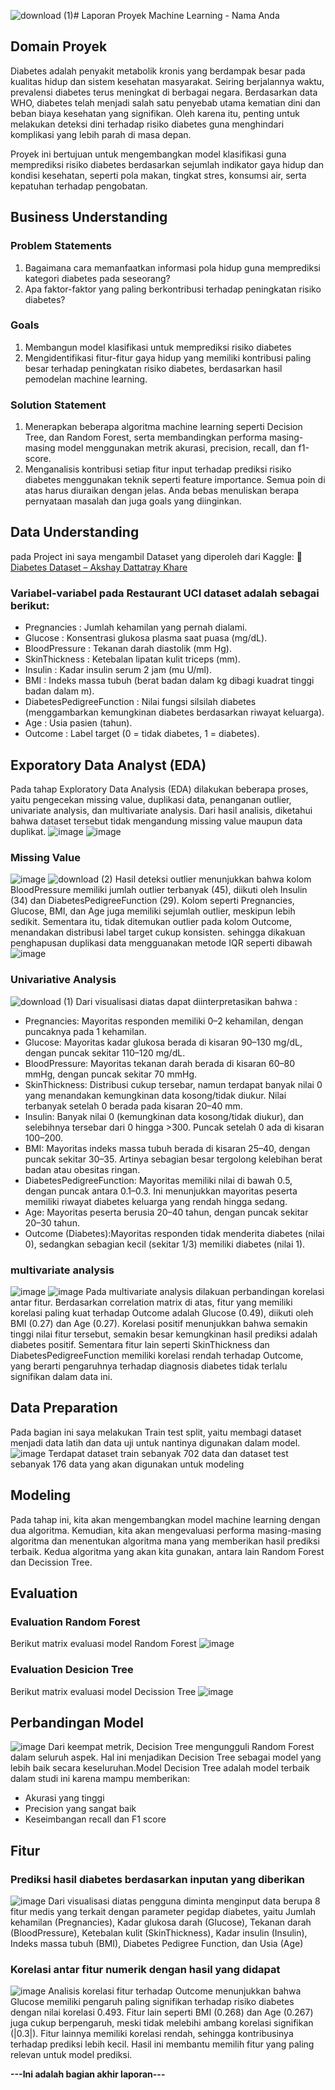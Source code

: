 ![download (1)](https://github.com/user-attachments/assets/2fb4be49-73c7-4370-a462-2c92ed687e31)# Laporan Proyek Machine Learning - Nama Anda

## Domain Proyek

Diabetes adalah penyakit metabolik kronis yang berdampak besar pada kualitas hidup dan sistem kesehatan masyarakat. Seiring berjalannya waktu, prevalensi diabetes terus meningkat di berbagai negara. Berdasarkan data WHO, diabetes telah menjadi salah satu penyebab utama kematian dini dan beban biaya kesehatan yang signifikan. Oleh karena itu, penting untuk melakukan deteksi dini terhadap risiko diabetes guna menghindari komplikasi yang lebih parah di masa depan.

Proyek ini bertujuan untuk mengembangkan model klasifikasi guna memprediksi risiko diabetes berdasarkan sejumlah indikator gaya hidup dan kondisi kesehatan, seperti pola makan, tingkat stres, konsumsi air, serta kepatuhan terhadap pengobatan.

## Business Understanding

### Problem Statements

1.   Bagaimana cara memanfaatkan informasi pola hidup guna memprediksi kategori diabetes pada seseorang?
2.   Apa faktor-faktor yang paling berkontribusi terhadap peningkatan risiko diabetes?

### Goals

1.   Membangun model klasifikasi untuk memprediksi risiko diabetes
2.   Mengidentifikasi fitur-fitur gaya hidup yang memiliki kontribusi paling besar terhadap peningkatan risiko diabetes, berdasarkan hasil pemodelan machine learning.

### Solution Statement

1.   Menerapkan beberapa algoritma machine learning seperti Decision Tree, dan Random Forest, serta membandingkan performa masing-masing model menggunakan metrik akurasi, precision, recall, dan f1-score.
2.   Menganalisis kontribusi setiap fitur input terhadap prediksi risiko diabetes menggunakan teknik seperti feature importance.
Semua poin di atas harus diuraikan dengan jelas. Anda bebas menuliskan berapa pernyataan masalah dan juga goals yang diinginkan.


## Data Understanding
pada Project ini saya mengambil Dataset yang diperoleh dari Kaggle:
🔗 [Diabetes Dataset – Akshay Dattatray Khare](https://www.kaggle.com/datasets/akshaydattatraykhare/diabetes-dataset)

### Variabel-variabel pada Restaurant UCI dataset adalah sebagai berikut:

* Pregnancies : Jumlah kehamilan yang pernah dialami.
* Glucose : Konsentrasi glukosa plasma saat puasa (mg/dL).
* BloodPressure : Tekanan darah diastolik (mm Hg).
* SkinThickness : Ketebalan lipatan kulit triceps (mm).
* Insulin : Kadar insulin serum 2 jam (mu U/ml).
* BMI : Indeks massa tubuh (berat badan dalam kg dibagi kuadrat tinggi badan dalam m).
* DiabetesPedigreeFunction : Nilai fungsi silsilah diabetes (menggambarkan kemungkinan diabetes berdasarkan riwayat keluarga).
* Age : Usia pasien (tahun).
* Outcome : Label target (0 = tidak diabetes, 1 = diabetes).

## Exporatory Data Analyst (EDA)
Pada tahap Exploratory Data Analysis (EDA) dilakukan beberapa proses, yaitu pengecekan missing value, duplikasi data, penanganan outlier, univariate analysis, dan multivariate analysis. Dari hasil analisis, diketahui bahwa dataset tersebut tidak mengandung missing value maupun data duplikat.
![image](https://github.com/user-attachments/assets/fd1a287e-3e3f-49bb-b34b-c6e6fd5cca78)
![image](https://github.com/user-attachments/assets/ac166495-63e9-44e6-bcf1-a40fb04e0a98)

### Missing Value
![image](https://github.com/user-attachments/assets/8c5f7480-bd39-4f3a-8531-e13327d372d9)
![download (2)](https://github.com/user-attachments/assets/e5b4432a-c2d5-4820-a9c7-b6bd1c516047)
Hasil deteksi outlier menunjukkan bahwa kolom BloodPressure memiliki jumlah outlier terbanyak (45), diikuti oleh Insulin (34) dan DiabetesPedigreeFunction (29). Kolom seperti Pregnancies, Glucose, BMI, dan Age juga memiliki sejumlah outlier, meskipun lebih sedikit. Sementara itu, tidak ditemukan outlier pada kolom Outcome, menandakan distribusi label target cukup konsisten. sehingga dikakuan penghapusan duplikasi data mengguanakan metode IQR seperti dibawah
![image](https://github.com/user-attachments/assets/61489343-0ca1-4694-b79a-d0f423734931)


### Univariative Analysis
![download (1)](https://github.com/user-attachments/assets/b1566f3e-7e66-48a5-8c37-4a556d4714dd)
Dari visualisasi diatas dapat diinterpretasikan bahwa :
* Pregnancies: Mayoritas responden memiliki 0–2 kehamilan, dengan puncaknya pada 1 kehamilan.
* Glucose: Mayoritas kadar glukosa berada di kisaran 90–130 mg/dL, dengan puncak sekitar 110–120 mg/dL.
* BloodPressure: Mayoritas tekanan darah berada di kisaran 60–80 mmHg, dengan puncak sekitar 70 mmHg.
* SkinThickness: Distribusi cukup tersebar, namun terdapat banyak nilai 0 yang menandakan kemungkinan data kosong/tidak diukur. Nilai terbanyak setelah 0 berada pada kisaran 20–40 mm.
* Insulin: Banyak nilai 0 (kemungkinan data kosong/tidak diukur), dan selebihnya tersebar dari 0 hingga >300. Puncak setelah 0 ada di kisaran 100–200.
* BMI: Mayoritas indeks massa tubuh berada di kisaran 25–40, dengan puncak sekitar 30–35. Artinya sebagian besar tergolong kelebihan berat badan atau obesitas ringan.
* DiabetesPedigreeFunction: Mayoritas memiliki nilai di bawah 0.5, dengan puncak antara 0.1–0.3. Ini menunjukkan mayoritas peserta memiliki riwayat diabetes keluarga yang rendah hingga sedang.
* Age: Mayoritas peserta berusia 20–40 tahun, dengan puncak sekitar 20–30 tahun.
* Outcome (Diabetes):Mayoritas responden tidak menderita diabetes (nilai 0), sedangkan sebagian kecil (sekitar 1/3) memiliki diabetes (nilai 1).

### multivariate analysis
![image](https://github.com/user-attachments/assets/9479edb1-7122-41e5-af0f-12266941029e)
![image](https://github.com/user-attachments/assets/883abc8f-8ece-4ab8-8dba-4efc5055b86e)
Pada multivariate analysis dilakuan perbandingan korelasi antar fitur. Berdasarkan correlation matrix di atas, fitur yang memiliki korelasi paling kuat terhadap Outcome adalah Glucose (0.49), diikuti oleh BMI (0.27) dan Age (0.27). Korelasi positif menunjukkan bahwa semakin tinggi nilai fitur tersebut, semakin besar kemungkinan hasil prediksi adalah diabetes positif. Sementara fitur lain seperti SkinThickness dan DiabetesPedigreeFunction memiliki korelasi rendah terhadap Outcome, yang berarti pengaruhnya terhadap diagnosis diabetes tidak terlalu signifikan dalam data ini.

## Data Preparation
Pada bagian ini saya melakukan Train test split, yaitu membagi dataset menjadi data latih dan data uji untuk nantinya digunakan dalam model.
![image](https://github.com/user-attachments/assets/d1e0bcef-4ced-4e99-9ce6-1e3e18925a6c)
Terdapat dataset train sebanyak 702 data dan dataset test sebanyak 176 data yang akan digunakan untuk modeling

## Modeling
Pada tahap ini, kita akan mengembangkan model machine learning dengan dua algoritma. Kemudian, kita akan mengevaluasi performa masing-masing algoritma dan menentukan algoritma mana yang memberikan hasil prediksi terbaik. Kedua algoritma yang akan kita gunakan, antara lain Random Forest dan Decission Tree.

## Evaluation
### Evaluation Random Forest
Berikut matrix evaluasi model Random Forest
![image](https://github.com/user-attachments/assets/d0241184-d535-4da8-9811-c97d8b52c3bc)
### Evaluation Desicion Tree
Berikut matrix evaluasi model Decission Tree
![image](https://github.com/user-attachments/assets/34f73faa-54df-442b-bc39-cc8ac4092a68)

## Perbandingan Model
![image](https://github.com/user-attachments/assets/2628e785-22a8-4a73-be41-3f41a9fc5783)
Dari keempat metrik, Decision Tree mengungguli Random Forest dalam seluruh aspek. Hal ini menjadikan Decision Tree sebagai model yang lebih baik secara keseluruhan.Model Decision Tree adalah model terbaik dalam studi ini karena mampu memberikan:
* Akurasi yang tinggi
* Precision yang sangat baik
* Keseimbangan recall dan F1 score

## Fitur
### Prediksi hasil diabetes berdasarkan inputan yang diberikan
![image](https://github.com/user-attachments/assets/7d7687e8-8950-46ed-88e6-84d3fe06a673)
Dari visualisasi diatas pengguna diminta menginput data berupa 8 fitur medis yang terkait dengan parameter pegidap diabetes, yaitu Jumlah kehamilan (Pregnancies), Kadar glukosa darah (Glucose), Tekanan darah (BloodPressure), Ketebalan kulit (SkinThickness), Kadar insulin (Insulin), Indeks massa tubuh (BMI), Diabetes Pedigree Function, dan Usia (Age)

### Korelasi antar fitur numerik dengan hasil yang didapat
![image](https://github.com/user-attachments/assets/855d1c5d-b36d-4197-9748-2fe4665b0b69)
Analisis korelasi fitur terhadap Outcome menunjukkan bahwa Glucose memiliki pengaruh paling signifikan terhadap risiko diabetes dengan nilai korelasi 0.493. Fitur lain seperti BMI (0.268) dan Age (0.267) juga cukup berpengaruh, meski tidak melebihi ambang korelasi signifikan (|0.3|). Fitur lainnya memiliki korelasi rendah, sehingga kontribusinya terhadap prediksi lebih kecil. Hasil ini membantu memilih fitur yang paling relevan untuk model prediksi.


**---Ini adalah bagian akhir laporan---**
